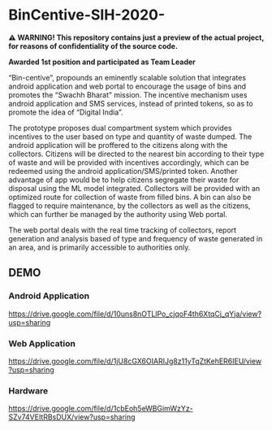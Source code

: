 # BinCentive-SIH-2020-

**⚠️ WARNING! This repository contains just a preview of the actual project, for reasons of confidentiality of the source code.**

**Awarded 1st position and participated as Team Leader**

“Bin-centive”, propounds an eminently scalable solution that integrates android application and web portal to encourage the usage of bins and promotes the “Swachh Bharat” mission. The incentive mechanism uses android application and SMS services, instead of printed tokens, so as to promote the idea of “Digital India”.

The prototype proposes dual compartment system which provides incentives to the user based on type and quantity of waste dumped. The android application will be proffered to the citizens along with the collectors. Citizens will be directed to the nearest bin according to their type of waste and will be provided with incentives accordingly, which can be redeemed using the android application/SMS/printed token. Another advantage of app would be to help citizens segregate their waste for disposal using the ML model integrated. Collectors will be provided with an optimized route for collection of waste from filled bins. A bin can also be flagged to require maintenance, by the collectors as well as the citizens, which can further be managed by the authority using Web portal.

The web portal deals with the real time tracking of collectors, report generation and analysis based of type and frequency of waste generated in an area, and is primarily accessible to authorities only.

## DEMO ##
### Android Application ###
https://drive.google.com/file/d/10uns8nOTLlPo_cjqoF4th6XtqCj_qYja/view?usp=sharing

### Web Application ###
https://drive.google.com/file/d/1jU8cGX6OIARIJg8z11yTqZtKehER6IEU/view?usp=sharing

### Hardware ###
https://drive.google.com/file/d/1cbEoh5eWBGimWzYz-SZv74VEItRBsDUX/view?usp=sharing

